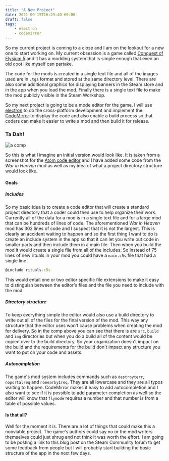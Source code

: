 ```yaml
---
title: "A New Project"
date: 2021-09-15T16:29:40-06:00
draft: false
tags:
    - electron
    - codemirror
---
```


So my current project is coming to a close and I am on the lookout for a new one to start working on. My current obsession is a game called [Conquest of Elysium 5](http://www.illwinter.com/coe5/index.html) and it has a modding system that is simple enough that even an old coot like myself can partake. 

The code for the mods is created in a single text file and all of the images used are in `.tga` format and stored at the same directory level. There are also some additional graphics for displaying banners in the Steam store and in the app when you load the mod. Finally there is a single text file to make the mod publicly visible in the Steam Workshop.

So my next project is going to be a mode editor for the game. I will use [electron](https://www.electronjs.org) to do the cross-platform development and implement the [CodeMirror](https://codemirror.net/6/) to display the code and also enable a build process so that coders can make it easier to write a mod and then build it for release.

### Ta Dah!

![a comp](/comp.jpeg)

So this is what I imagine an initial version would look like. It is taken from a screenshot for the [Atom code editor](https://github.com/atom/atom) and I have added some code from the *War in Heaven* mod as well as my idea of what a project directory structure would look like. 

#### Goals

##### Includes
So my basic idea is to create a code editor that will create a standard project directory that a coder could then use to help organize their work. Currently all of the data for a mod is in a single text file and for a large mod that can be hundreds of lines of code. The aforementioned *War in Heaven* mod has 302 lines of code and I suspect that it is not the largest. This is clearly an accident waiting to happen and so the first thing I want to do is create an include system in the app so that it can let you write out code in smaller parts and then include them in a main file. Then when you build the mod it would create a single file from all of the includes. So instead of 75 lines of new rituals in your mod you could have a `main.c5s` file that had a single line
```javascript
@include rituals.c5s
```
This would entail one or two editor specific file extensions to make it easy to distinguish between the editor's files and the file you need to include with the mod.
##### Directory structure
To keep everything simple the editor would also use a build directory to write out all of the files for the final version of the mod. This way any structure that the editor uses won't cause problems when creating the mod for delivery. So in the comp above you can see that there is are `src`, `build` and `img` directories but when you do a build all of the content would be copied over to the build directory. So your organization doesn't impact on the build and the requirements for the build don't impact any structure you want to put on your code and assets.
##### Autocompletion
The game's mod system includes commands such as `destroyterr`, `noportalreq` and `nonearby1req`. They are all lowercase and they are all typos waiting to happen. CodeMirror makes it easy to add autocompletion and I also want to see if it is possible to add parameter completion as well so the editor will know that `flymode` requires a number and that number is from a table of possible values.
#### Is that all?
Well for the moment it is.
There are a lot of things that could make this a nonviable project. The game's authors could say no or the mod writers themselves could just shrug and not think it was worth the effort. I am going to be posting a link to this blog post on the Steam Community forum to get some feedback from people but I will probably start building the basic structure of the app in the next few days.
 


